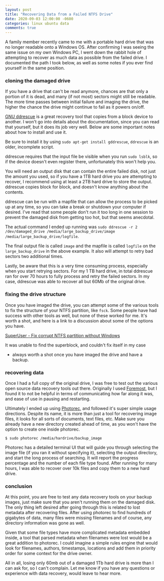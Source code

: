 ```yaml
---
layout: post
title: "Recovering Data from a Failed NTFS Drive"
date: 2020-09-03 12:00:00 -0600
categories: linux ubuntu data
comments: true
---
```


A family member recently came to me with a portable hard drive that was no longer
readable onto a Windows OS. After confirming I was seeing the same issue on my
own Windows PC, I went down the rabbit hole of attempting to recover as much
data as possible from the failed drive. I documented the path I took below, as
well as some notes if you ever find yourself in the same position.

### cloning the damaged drive

If you have a drive that can't be read anymore, chances are that only a portion
of it is dead, and many (if not most) sectors might still be readable. The more
time passes between initial failure and imaging the drive, the higher the
chance the drive might continue to fail as it powers on/off.

[GNU ddrescue][ddrescue] is a great recovery tool that copies from a block
device to another. I won't go into details about the documentation, since you
can read that yourself, but it does its job very well. Below are some important
notes about how to install and use it.

Be sure to install it by using `sudo apt-get install gddrescue`, `ddrescue` is
an older, incomplete script.

ddrescue requires that the input file be visible when you run `sudo lsblk`, so
if the device doesn't even register there, unfortunately this won't help you.

You will need an output disk that can contain the entire failed disk, not just
the amount you used, so if you have a 1TB hard drive you are attempting to
recover, I recommend using at least a 2TB hard drive to store the output.
ddrescue copies block for block, and doesn't know anything about the contents.

ddrescue can be run with a mapfile that can allow the process to be picked up
at any time, so you can take a break or shutdown your computer if desired. I've
read that some people don't run it too long in one session to prevent the
damaged disk from getting too hot, but that seems anecdotal.

The actual command I ended up running was `sudo ddrescue -r
2 /dev/damaged_drive /media/large_backup_drive/image
/media/large_backup_drive/logfile`.

The final output file is called `image` and the mapfile is called `logfile` on
the `large_backup_drive` in the above example. It also will attempt to retry
bad sectors two additional times.

Lastly, be aware that this is a very time consuming process, especially when
you start retrying sectors. For my 1 TB hard drive, in total ddrescue ran for
over 70 hours to fully process and retry the failed sectors. In my case,
ddrescue was able to recover all but 60Mb of the original drive.

### fixing the drive structure

Once you have imaged the drive, you can attempt some of the various tools to
fix the structure of your NTFS partition, like `fsck`. Some people have had
success with other tools as well, but none of these worked for me. It's worth
a shot, and here is a link to a discussion about some of the options you have.

[SuperUser - Fix corrupt NTFS partition without Windows][fix]

It was unable to find the superblock, and couldn't fix itself in my case
- always worth a shot once you have imaged the drive and have a backup.

### recovering data

Once I had a full copy of the original drive, I was free to test out the
various open source data recovery tools out there. Originally I used
[Foremost][foremost], but I found it to not be helpful in terms of
communicating how far along it was, and ease of use in pausing and restarting.

Ultimately I ended up using [Photorec][photorec], and followed it's super
simple usage directions. Despite its name, it is more than just a tool for
recovering image files, it looks for all sorts of documents, text files, etc.
Make sure you already have a new directory created ahead of time, as you
won't have the option to create one inside photorec.

```
$ sudo photorec /media/hardrive/backup_image
```

Photorec has a detailed terminal UI that will guide you through selecting the
image file (if you ran it without specifying it), selecting the output
directory, and start the long process of searching. It will report the
progress percentage and the number of each file type found. After running for
many hours, I was able to recover over 10k files and copy them to a new hard
drive.

### conclusion

At this point, you are free to test any data recovery tools on your backup
images, just make sure that you aren't running them on the damaged disk. The
only thing left desired after going through this is related to lost metadata
after recovering files. After using photorec to find hundreds of gigabytes of
data, many files were missing filenames and of course, any directory
information was gone as well.

Given that some file types have more complicated metadata embedded inside,
a tool that parsed metadata when filenames were lost would be a great addition
to photorec. I could imagine a simple rules engine that would look for
filenames, authors, timestamps, locations and add them in priority order for
some context for the drive owner.

All in all, losing only 60mb out of a damaged 1Tb hard drive is more than I can
ask for, so I can't complain. Let me know if you have any questions or
experience with data recovery, would leave to hear more.





[photorec]: https://en.wikipedia.org/wiki/PhotoRec
[foremost]: http://foremost.sourceforge.net/
[ddrescue]: https://www.gnu.org/software/ddrescue/ddrescue.html 
[fix]: https://askubuntu.com/questions/47700/fix-corrupt-ntfs-partition-without-windows


